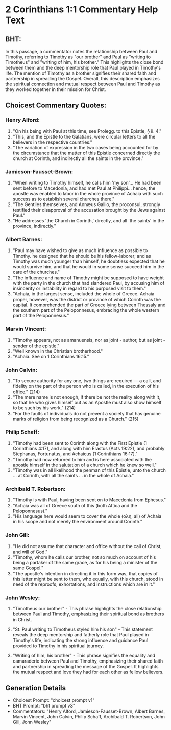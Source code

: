 # 2 Corinthians 1:1 Commentary Help Text

## BHT:
In this passage, a commentator notes the relationship between Paul and Timothy, referring to Timothy as "our brother" and Paul as "writing to Timotheus" and "writing of him, his brother." This highlights the close bond between them and the deep mentorship role that Paul played in Timothy's life. The mention of Timothy as a brother signifies their shared faith and partnership in spreading the Gospel. Overall, this description emphasizes the spiritual connection and mutual respect between Paul and Timothy as they worked together in their mission for Christ.

## Choicest Commentary Quotes:
### Henry Alford:
1. "On his being with Paul at this time, see Prolegg. to this Epistle, § ii. 4."
2. "This, and the Epistle to the Galatians, were circular letters to all the believers in the respective countries."
3. "The variation of expression in the two cases being accounted for by the circumstance that the matter of this Epistle concerned directly the church at Corinth, and indirectly all the saints in the province."

### Jamieson-Fausset-Brown:
1. "When writing to Timothy himself, he calls him 'my son'... He had been sent before to Macedonia, and had met Paul at Philippi... hence, the apostle was enabled to labor in the whole province of Achaia with such success as to establish several churches there." 
2. "The Gentiles themselves, and Annæus Gallio, the proconsul, strongly testified their disapproval of the accusation brought by the Jews against Paul."
3. "He addresses 'the Church in Corinth,' directly, and all 'the saints' in the province, indirectly."

### Albert Barnes:
1. "Paul may have wished to give as much influence as possible to Timothy. he designed that he should be his fellow-laborer; and as Timothy was much younger than himself, he doubtless expected that he would survive him, and that he would in some sense succeed him in the care of the churches." 
2. "The influence and name of Timothy might be supposed to have weight with the party in the church that had slandered Paul, by accusing him of insincerity or instability in regard to his purposed visit to them."
3. "Achaia, in the largest sense, included the whole of Greece. Achaia proper, however, was the district or province of which Corinth was the capital. It comprehended the part of Greece lying between Thessaly and the southern part of the Peloponnesus, embracing the whole western part of the Peloponnesus."

### Marvin Vincent:
1. "Timothy appears, not as amanuensis, nor as joint - author, but as joint - sender of the epistle."
2. "Well known in the Christian brotherhood."
3. "Achaia. See on 1 Corinthians 16:15."

### John Calvin:
1. "To secure authority for any one, two things are required — a call, and fidelity on the part of the person who is called, in the execution of his office." (214)
2. "The mere name is not enough, if there be not the reality along with it, so that he who gives himself out as an Apostle must also show himself to be such by his work." (214)
3. "For the faults of individuals do not prevent a society that has genuine marks of religion from being recognized as a Church." (215)

### Philip Schaff:
1. "Timothy had been sent to Corinth along with the First Epistle (1 Corinthians 4:17), and along with him Erastus (Acts 19:22), and probably Stephanas, Fortunatus, and Achaicus (1 Corinthians 16:17)."
2. "Timothy had now returned to him and is here associated with the apostle himself in the salutation of a church which he knew so well."
3. "Timothy was in all likelihood the penman of this Epistle, unto the church ... at Corinth, with all the saints ... in the whole of Achaia."

### Archibald T. Robertson:
1. "Timothy is with Paul, having been sent on to Macedonia from Ephesus."
2. "Achaia was all of Greece south of this (both Attica and the Peloponnesus)."
3. "His language here would seem to cover the whole (ολη, all) of Achaia in his scope and not merely the environment around Corinth."

### John Gill:
1. "He did not assume that character and office without the call of Christ, and will of God."
2. "Timothy, whom he calls our brother, not so much on account of his being a partaker of the same grace, as for his being a minister of the same Gospel."
3. "The apostle's intention in directing it in this form was, that copies of this letter might be sent to them, who equally, with this church, stood in need of the reproofs, exhortations, and instructions which are in it."

### John Wesley:
1. "Timotheus our brother" - This phrase highlights the close relationship between Paul and Timothy, emphasizing their spiritual bond as brothers in Christ.

2. "St. Paul writing to Timotheus styled him his son" - This statement reveals the deep mentorship and fatherly role that Paul played in Timothy's life, indicating the strong influence and guidance Paul provided to Timothy in his spiritual journey.

3. "Writing of him, his brother" - This phrase signifies the equality and camaraderie between Paul and Timothy, emphasizing their shared faith and partnership in spreading the message of the Gospel. It highlights the mutual respect and love they had for each other as fellow believers.


## Generation Details
- Choicest Prompt: "choicest prompt v1"
- BHT Prompt: "bht prompt v3"
- Commentators: "Henry Alford, Jamieson-Fausset-Brown, Albert Barnes, Marvin Vincent, John Calvin, Philip Schaff, Archibald T. Robertson, John Gill, John Wesley"
